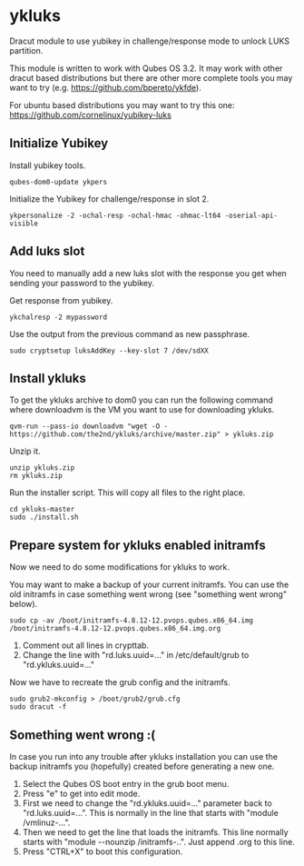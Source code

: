 # ykluks
Dracut module to use yubikey in challenge/response mode to unlock LUKS partition.

This module is written to work with Qubes OS 3.2. It may work with other dracut
based distributions but there are other more complete tools you may want to try
(e.g. https://github.com/bpereto/ykfde).

For ubuntu based distributions you may want to try this one: https://github.com/cornelinux/yubikey-luks


Initialize Yubikey
------------------

Install yubikey tools.

	qubes-dom0-update ykpers

Initialize the Yubikey for challenge/response in slot 2.

	ykpersonalize -2 -ochal-resp -ochal-hmac -ohmac-lt64 -oserial-api-visible


Add luks slot
-------------

You need to manually add a new luks slot with the response you get when sending your
password to the yubikey.

Get response from yubikey.

	ykchalresp -2 mypassword

Use the output from the previous command as new passphrase.

	sudo cryptsetup luksAddKey --key-slot 7 /dev/sdXX


Install ykluks
--------------

To get the ykluks archive to dom0 you can run the following command where downloadvm is the VM you want to use for downloading ykluks.

	qvm-run --pass-io downloadvm "wget -O - https://github.com/the2nd/ykluks/archive/master.zip" > ykluks.zip

Unzip it.

	unzip ykluks.zip
	rm ykluks.zip


Run the installer script. This will copy all files to the right place.

	cd ykluks-master
	sudo ./install.sh


Prepare system for ykluks enabled initramfs
-------------------------------------------

Now we need to do some modifications for ykluks to work.

You may want to make a backup of your current initramfs. You can use the old initramfs in case something went wrong (see "something went wrong" below).

	sudo cp -av /boot/initramfs-4.8.12-12.pvops.qubes.x86_64.img /boot/initramfs-4.8.12-12.pvops.qubes.x86_64.img.org

1. Comment out all lines in crypttab.
2. Change the line with "rd.luks.uuid=..." in /etc/default/grub to "rd.ykluks.uuid=..."


Now we have to recreate the grub config and the initramfs.

	sudo grub2-mkconfig > /boot/grub2/grub.cfg
	sudo dracut -f


Something went wrong :(
-----------------------

In case you run into any trouble after ykluks installation you can use the backup initramfs you (hopefully) created before generating a new one.

1. Select the Qubes OS boot entry in the grub boot menu.
2. Press "e" to get into edit mode.
3. First we need to change the "rd.ykluks.uuid=..." parameter back to "rd.luks.uuid=...". This is normally in the line that starts with "module /vmlinuz-...".
4. Then we need to get the line that loads the initramfs. This line normally starts with "module --nounzip /initramfs-..". Just append .org to this line.
5. Press "CTRL+X" to boot this configuration.


